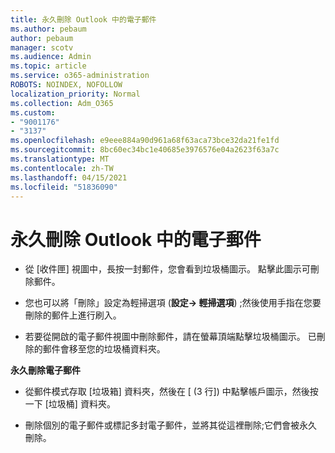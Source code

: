 ```yaml
---
title: 永久刪除 Outlook 中的電子郵件
ms.author: pebaum
author: pebaum
manager: scotv
ms.audience: Admin
ms.topic: article
ms.service: o365-administration
ROBOTS: NOINDEX, NOFOLLOW
localization_priority: Normal
ms.collection: Adm_O365
ms.custom:
- "9001176"
- "3137"
ms.openlocfilehash: e9eee884a90d961a68f63aca73bce32da21fe1fd
ms.sourcegitcommit: 8bc60ec34bc1e40685e3976576e04a2623f63a7c
ms.translationtype: MT
ms.contentlocale: zh-TW
ms.lasthandoff: 04/15/2021
ms.locfileid: "51836090"
---
```

# <a name="permanently-delete-an-email-in-outlook"></a>永久刪除 Outlook 中的電子郵件

- 從 [收件匣] 視圖中，長按一封郵件，您會看到垃圾桶圖示。 點擊此圖示可刪除郵件。

- 您也可以將「刪除」設定為輕掃選項 (**設定-> 輕掃選項**) ;然後使用手指在您要刪除的郵件上進行刷入。 

- 若要從開啟的電子郵件視圖中刪除郵件，請在螢幕頂端點擊垃圾桶圖示。 已刪除的郵件會移至您的垃圾桶資料夾。 

**永久刪除電子郵件**

- 從郵件模式存取 [垃圾箱] 資料夾，然後在 [ (3 行]) 中點擊帳戶圖示，然後按一下 [垃圾桶] 資料夾。

- 刪除個別的電子郵件或標記多封電子郵件，並將其從這裡刪除;它們會被永久刪除。